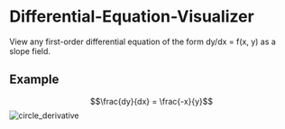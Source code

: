 # Differential-Equation-Visualizer
View any first-order differential equation of the form dy/dx = f(x, y) as a slope field.

## Example
$$\frac{dy}{dx} = \frac{-x}{y}$$
![circle_derivative](https://user-images.githubusercontent.com/49791407/178153490-3a5d76b8-745b-41e6-a5d2-0db50c2456e5.png)
